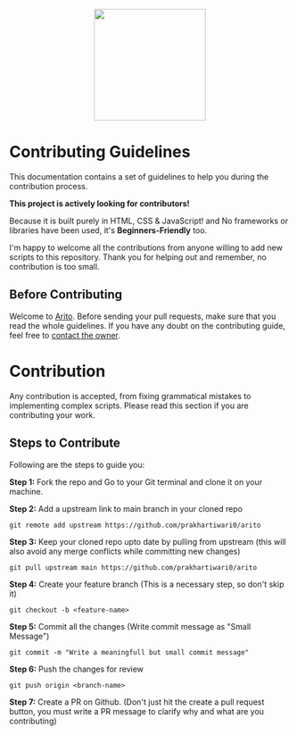 
<p align="center"><img width="200px" src="https://media.giphy.com/media/Q87YAYsdptMDJR4r68/giphy.gif"></p>

# Contributing Guidelines
This documentation contains a set of guidelines to help you during the contribution process.

**This project is actively looking for contributors!**

Because it is built purely in HTML, CSS & JavaScript! and No frameworks or libraries have been used, it's **Beginners-Friendly**  too.

I'm happy to welcome all the contributions from anyone willing to add new scripts to this repository. 
Thank you for helping out and remember, no contribution is too small.

## Before Contributing
Welcome to [Arito](https://github.com/prakhartiwari0/Arito). Before sending your pull requests, make sure that you read the whole guidelines.
If you have any doubt on the contributing guide, feel free to [contact the owner](https://www.heyprakhar.xyz/links/).

# Contribution
Any contribution is accepted, from fixing grammatical mistakes to implementing complex scripts.
Please read this section if you are contributing your work.

## Steps to Contribute
Following are the steps to guide you:

**Step 1:** Fork the repo and Go to your Git terminal and clone it on your machine.

**Step 2:** Add a upstream link to main branch in your cloned repo
```
git remote add upstream https://github.com/prakhartiwari0/arito
```

**Step 3:** Keep your cloned repo upto date by pulling from upstream (this will also avoid any merge conflicts while committing new changes)
```
git pull upstream main https://github.com/prakhartiwari0/arito
```

**Step 4:** Create your feature branch (This is a necessary step, so don't skip it)
```
git checkout -b <feature-name>
```

**Step 5:** Commit all the changes (Write commit message as "Small Message")
```
git commit -m "Write a meaningfull but small commit message"
```

**Step 6:** Push the changes for review
```
git push origin <branch-name>
```

**Step 7:** Create a PR on Github. (Don't just hit the create a pull request button, you must write a PR message to clarify why and what are you contributing)
